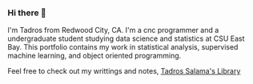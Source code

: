 ### Hi there 👋

I'm Tadros from Redwood City, CA. I'm a cnc programmer and a undergraduate student studying data science and statistics at CSU East Bay. This portfolio contains my work in statistical analysis, supervised machine learning, and object oriented programming. 

Feel free to check out my writtings and notes, [Tadros Salama's Library](https://www.notion.so/Tadros-Salama-s-Library-3834ececb35a40969189b7ac3fb652c2)

